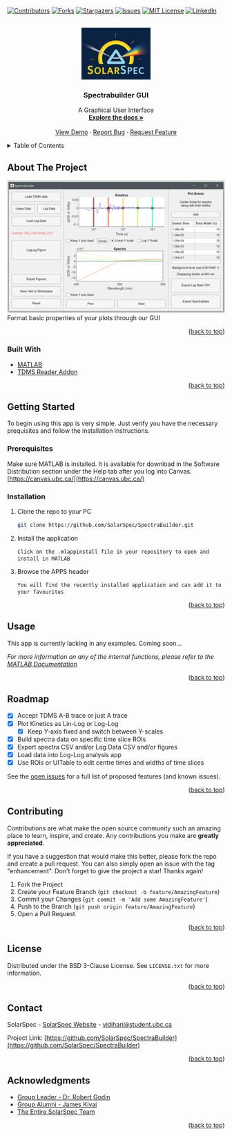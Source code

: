 <div id="top"></div>

<!-- PROJECT SHIELDS -->
[![Contributors][contributors-shield]][contributors-url]
[![Forks][forks-shield]][forks-url]
[![Stargazers][stars-shield]][stars-url]
[![Issues][issues-shield]][issues-url]
[![MIT License][license-shield]][license-url]
[![LinkedIn][linkedin-shield]][linkedin-url]



<!-- PROJECT LOGO -->
<br />
<div align="center">
  <a href="https://github.com/SolarSpec/SpectraBuilder">
    <img src="images/logo.png" alt="SolarSpec" width="160" height="120">
  </a>

<h3 align="center">Spectrabuilder GUI</h3>

  <p align="center">
    A Graphical User Interface 
    <br />
    <a href="https://github.com/SolarSpec/SpectraBuilder"><strong>Explore the docs »</strong></a>
    <br />
    <br />
    <a href="https://github.com/SolarSpec/SpectraBuilder">View Demo</a>
    ·
    <a href="https://github.com/SolarSpec/SpectraBuilder/issues">Report Bug</a>
    ·
    <a href="https://github.com/SolarSpec/SpectraBuilder/issues">Request Feature</a>
  </p>
</div>



<!-- TABLE OF CONTENTS -->
<details>
  <summary>Table of Contents</summary>
  <ol>
    <li>
      <a href="#about-the-project">About The Project</a>
      <ul>
        <li><a href="#built-with">Built With</a></li>
      </ul>
    </li>
    <li>
      <a href="#getting-started">Getting Started</a>
      <ul>
        <li><a href="#prerequisites">Prerequisites</a></li>
        <li><a href="#installation">Installation</a></li>
      </ul>
    </li>
    <li><a href="#usage">Usage</a></li>
    <li><a href="#roadmap">Roadmap</a></li>
    <li><a href="#contributing">Contributing</a></li>
    <li><a href="#license">License</a></li>
    <li><a href="#contact">Contact</a></li>
    <li><a href="#acknowledgments">Acknowledgments</a></li>
  </ol>
</details>



<!-- ABOUT THE PROJECT -->
## About The Project

[![SpectraBuilder Screenshot][product-screenshot]](https://solarspec.ok.ubc.ca/)
Format basic properties of your plots through our GUI

<p align="right">(<a href="#top">back to top</a>)</p>



### Built With

* [MATLAB](https://www.mathworks.com/products/matlab.html)
* [TDMS Reader Addon](https://www.mathworks.com/matlabcentral/fileexchange/30023-tdms-reader)

<p align="right">(<a href="#top">back to top</a>)</p>



<!-- GETTING STARTED -->
## Getting Started

To begin using this app is very simple. Just verify you have the necessary prequisites and follow the installation instructions.

### Prerequisites

Make sure MATLAB is installed. It is available for download in the Software Distribution section under the Help tab after you log into Canvas. [https://canvas.ubc.ca/](https://canvas.ubc.ca/)

### Installation

1. Clone the repo to your PC
   ```sh
   git clone https://github.com/SolarSpec/SpectraBuilder.git
   ```
2. Install the application 
   ```
   Click on the .mlappinstall file in your repository to open and install in MATLAB
   ```
3. Browse the APPS header
   ```
   You will find the recently installed application and can add it to your favourites
   ```

<p align="right">(<a href="#top">back to top</a>)</p>



<!-- USAGE EXAMPLES -->
## Usage

This app is currently lacking in any examples. Coming soon...

_For more information on any of the internal functions, please refer to the [MATLAB Documentation](https://www.mathworks.com/help/matlab/)_

<p align="right">(<a href="#top">back to top</a>)</p>



<!-- ROADMAP -->
## Roadmap

- [X] Accept TDMS A-B trace or just A trace
- [X] Plot Kinetics as Lin-Log or Log-Log
    - [X] Keep Y-axis fixed and switch between Y-scales
- [X] Build spectra data on specific time slice ROIs
- [X] Export spectra CSV and/or Log Data CSV and/or figures
- [X] Load data into Log-Log analysis app
- [X] Use ROIs or UITable to edit centre times and widths of time slices

See the [open issues](https://github.com/SolarSpec/SpectraBuilder/issues) for a full list of proposed features (and known issues).

<p align="right">(<a href="#top">back to top</a>)</p>



<!-- CONTRIBUTING -->
## Contributing

Contributions are what make the open source community such an amazing place to learn, inspire, and create. Any contributions you make are **greatly appreciated**.

If you have a suggestion that would make this better, please fork the repo and create a pull request. You can also simply open an issue with the tag "enhancement".
Don't forget to give the project a star! Thanks again!

1. Fork the Project
2. Create your Feature Branch (`git checkout -b feature/AmazingFeature`)
3. Commit your Changes (`git commit -m 'Add some AmazingFeature'`)
4. Push to the Branch (`git push origin feature/AmazingFeature`)
5. Open a Pull Request

<p align="right">(<a href="#top">back to top</a>)</p>



<!-- LICENSE -->
## License

Distributed under the BSD 3-Clause License. See `LICENSE.txt` for more information.

<p align="right">(<a href="#top">back to top</a>)</p>



<!-- CONTACT -->
## Contact

SolarSpec - [SolarSpec Website](https://solarspec.ok.ubc.ca/) - vidihari@student.ubc.ca

Project Link: [https://github.com/SolarSpec/SpectraBuilder](https://github.com/SolarSpec/SpectraBuilder)

<p align="right">(<a href="#top">back to top</a>)</p>



<!-- ACKNOWLEDGMENTS -->
## Acknowledgments

* [Group Leader - Dr. Robert Godin](https://solarspec.ok.ubc.ca/people/)
* [Group Alumni - James Kivai](https://solarspec.ok.ubc.ca/people/)
* [The Entire SolarSpec Team](https://solarspec.ok.ubc.ca/people/)

<p align="right">(<a href="#top">back to top</a>)</p>



<!-- MARKDOWN LINKS & IMAGES -->
<!-- https://www.markdownguide.org/basic-syntax/#reference-style-links -->
[contributors-shield]: https://img.shields.io/github/contributors/SolarSpec/SpectraBuilder.svg?style=for-the-badge
[contributors-url]: https://github.com/SolarSpec/SpectraBuilder/graphs/contributors
[forks-shield]: https://img.shields.io/github/forks/SolarSpec/SpectraBuilder.svg?style=for-the-badge
[forks-url]: https://github.com/SolarSpec/SpectraBuilder/network/members
[stars-shield]: https://img.shields.io/github/stars/SolarSpec/SpectraBuilder.svg?style=for-the-badge
[stars-url]: https://github.com/SolarSpec/SpectraBuilder/stargazers
[issues-shield]: https://img.shields.io/github/issues/SolarSpec/SpectraBuilder.svg?style=for-the-badge
[issues-url]: https://github.com/SolarSpec/SpectraBuilder/issues
[license-shield]: https://img.shields.io/github/license/SolarSpec/SpectraBuilder.svg?style=for-the-badge
[license-url]: https://github.com/SolarSpec/SpectraBuilder/blob/main/LICENSE.txt
[linkedin-shield]: https://img.shields.io/badge/-LinkedIn-black.svg?style=for-the-badge&logo=linkedin&colorB=555
[linkedin-url]: https://linkedin.com/in/haris-vidimlic-06730019b/
[product-screenshot]: images/Screenshot.png
